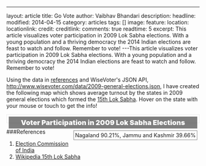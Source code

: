 ---
layout: article
title: Go Vote
author: Vaibhav Bhandari
description: 
headline: 
modified: 2014-04-15
category: articles
tags: []
image: 
  feature: 
  location: 
  locationlink: 
  credit: 
  creditlink: 
comments: true
readtime: 5
excerpt: This article visualizes voter participation in 2009 Lok Sabha elections. With a young population and a thriving democracy the 2014 Indian elections are feast to watch and follow. Remember to vote!
---This article visualizes voter participation in 2009 Lok Sabha elections. With a young population and a thriving democracy the 2014 Indian elections are feast to watch and follow. Remember to vote!

Using the data in [references][1] and WiseVoter's JSON API, http://www.wisevoter.com/data/2009-general-elections.json, I have created the following map which shows average turnout by the states in 2009 general elections which formed the [15th Lok Sabha][2]. Hover on the state with your mouse or touch to get the info!

<div class="infographic">
  <h3 class="title">Voter Participation in 2009 Lok Sabha Elections</h3>
  <div class="legend">Nagaland 90.21%, Jammu and Kashmir 39.66%</div>
  <div id="map"></div>
</div>

<script type="text/javascript" src="/assets/javascripts/d3.min.js"></script>
<script type="text/javascript">
  function quantize(d) {
    var q = "q" + Math.floor((d/10) - 1) + "-9";
    return q
  }
  d3.xml("/assets/images/india-map.svg", "image/svg+xml", function(xml) {
    var tooltip = "<ul id=\"legend\" class=\"list-inline\"><li class=\"state\"></li><li class=\"total\"></li><li><ul class=\"top3parties list-inline\"></ul></li></ul>"
    document.getElementById("map").appendChild(xml.documentElement);
    d3.select("#map").append("div").html(tooltip);
    d3.json("/data/2009-general-elections.json", function(json){
      datum = json;
      datum.forEach(function(data, i){
        d3.select("#" + data.state).attr({class: quantize(data.avgturnout)});
        d3.select("#" + data.state)
        .on("mouseover", function(d){
          d3.select(this).style({opacity: "0.8"})
          d3.select("#legend .state").text(data.statename)
          d3.select("#legend .total").text(data.avgturnout + "%")
          d3.select("#legend").style("left", (event.layerX + 10) + "px")
          d3.select("#legend").style("top", (event.layerY + 10) + "px")
          d3.select("#legend").style("display", "inline")
          })
        .on("mouseout", function(d){
          d3.select(this).style({opacity: "1.0"})
          d3.selectAll("#legend .top3parties li").remove()
          d3.select("#legend").style("display", "none")
        })
      })
    })
  });
</script>
<style>
#map {margin-top: -20px; display: block;}
.infographic {border: 1px solid #ebebeb; padding: 5px;}
.infographic .title {background: rgba(0,0,0,0.5); color: #fff; padding: 5px; text-align: center;font-weight: 900; margin: 0; font-size: 18px;}
.infographic .legend {margin: 5px; margin-right: 0; border: 1px solid rgba(0,0,0,0.5); background: #fff; padding: 3px; float: right}
#legend {margin: 5px; border: 1px solid; box-shadow: 3px -3px 2px #888888;background: #fff; border-radius: 3px; position: absolute; display: none}
#india {margin-top: 0px;}
i {background: #222222; color:#F4F0F4; margin: 2px; padding: 3px;}
.state {font-weight: 900;}
.total {color: #bf0000; font-weight: 800;}
.q0-9 { fill:rgb(247,251,255) !important; }
.q1-9 { fill:rgb(222,235,247) !important; }
.q2-9 { fill:rgb(198,219,239) !important; }
.q3-9 { fill:rgb(158,202,225) !important; }
.q4-9 { fill:rgb(107,174,214) !important; }
.q5-9 { fill:rgb(66,146,198) !important; }
.q6-9 { fill:rgb(33,113,181) !important; }
.q7-9 { fill:rgb(8,81,156) !important; }
.q8-9 { fill:rgb(8,48,107) !important; }
</style>

###References
 1. [Election Commission of India][1]
 2. [Wikipedia 15th Lok Sabha][2]

[1]:http://eci.nic.in/press/Phasewise_Statewise_data.pdf
[2]:http://en.wikipedia.org/wiki/List_of_members_of_the_15th_Lok_Sabha_(by_state)
